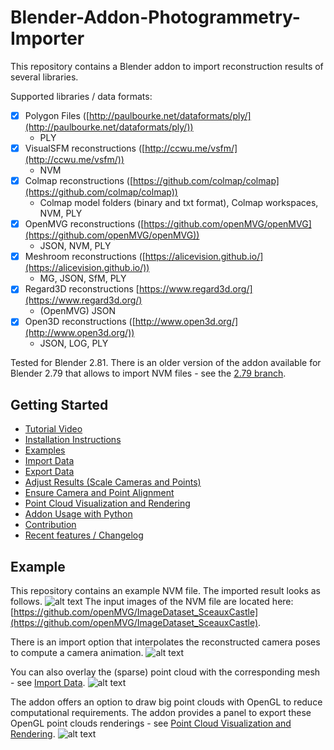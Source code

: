 # Blender-Addon-Photogrammetry-Importer
This repository contains a Blender addon to import reconstruction results of several libraries.

Supported libraries / data formats:
- [x] Polygon Files ([http://paulbourke.net/dataformats/ply/](http://paulbourke.net/dataformats/ply/))
	* PLY
- [x] VisualSFM reconstructions ([http://ccwu.me/vsfm/](http://ccwu.me/vsfm/))
	* NVM
- [x] Colmap reconstructions ([https://github.com/colmap/colmap](https://github.com/colmap/colmap)) 
	* Colmap model folders (binary and txt format), Colmap workspaces, NVM, PLY 
- [x] OpenMVG reconstructions ([https://github.com/openMVG/openMVG](https://github.com/openMVG/openMVG))
	* JSON, NVM, PLY
- [x] Meshroom reconstructions ([https://alicevision.github.io/](https://alicevision.github.io/))
	* MG, JSON, SfM, PLY
- [x] Regard3D reconstructions [https://www.regard3d.org/](https://www.regard3d.org/)
	* (OpenMVG) JSON
- [x] Open3D reconstructions ([http://www.open3d.org/](http://www.open3d.org/))
	* JSON, LOG, PLY


Tested for Blender 2.81. There is an older version of the addon available for Blender 2.79 that allows to import NVM files - see the [2.79 branch](https://github.com/SBCV/Blender-Import-NVM-Addon/tree/blender279).

## Getting Started
- [Tutorial Video](https://www.youtube.com/watch?v=BwwaT2scoP0) 
- [Installation Instructions](doc/markdown/installation.md)
- [Examples](doc/markdown/example.md)
- [Import Data](doc/markdown/import.md)
- [Export Data](doc/markdown/export.md)
- [Adjust Results (Scale Cameras and Points)](doc/markdown/adjustment.md)
- [Ensure Camera and Point Alignment](doc/markdown/alignment.md)
- [Point Cloud Visualization and Rendering](doc/markdown/point_cloud.md)
- [Addon Usage with Python](doc/markdown/python.md)
- [Contribution](doc/markdown/contribution.md)
- [Recent features / Changelog](doc/markdown/changelog.md)

## Example
This repository contains an example NVM file. The imported result looks as follows.
![alt text](https://github.com/SBCV/Blender-Import-NVM-Addon/blob/master/doc/images/import_result.jpg)
The input images of the NVM file are located here: [https://github.com/openMVG/ImageDataset_SceauxCastle](https://github.com/openMVG/ImageDataset_SceauxCastle).

There is an import option that interpolates the reconstructed camera poses to compute a camera animation.
![alt text](https://github.com/SBCV/Blender-Import-NVM-Addon/blob/master/doc/images/camera_animation.gif)

You can also overlay the (sparse) point cloud with the corresponding mesh - see [Import Data](doc/markdown/import.md). 
![alt text](https://github.com/SBCV/Blender-Import-NVM-Addon/blob/master/doc/images/point_cloud_mesh_overlay.jpg)

The addon offers an option to draw big point clouds with OpenGL to reduce computational requirements. The addon provides a panel to export these OpenGL point clouds renderings - see [Point Cloud Visualization and Rendering](doc/markdown/point_cloud.md). 
![alt text](https://github.com/SBCV/Blender-Import-NVM-Addon/blob/master/doc/images/import_result_opengl.jpg)
